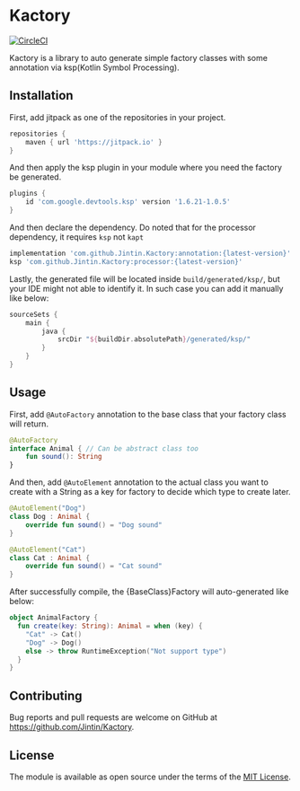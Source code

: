 # Kactory

[![CircleCI](https://circleci.com/gh/Jintin/Kactory.svg?style=shield)](https://app.circleci.com/pipelines/github/Jintin/Kactory)

Kactory is a library to auto generate simple factory classes with some annotation via ksp(Kotlin
Symbol Processing).

## Installation

First, add jitpack as one of the repositories in your project.

```groovy
repositories {
    maven { url 'https://jitpack.io' }
}
```

And then apply the ksp plugin in your module where you need the factory be generated.

```groovy
plugins {
    id 'com.google.devtools.ksp' version '1.6.21-1.0.5'
}
```

And then declare the dependency. Do noted that for the processor dependency, it requires `ksp`
not `kapt`

```groovy
implementation 'com.github.Jintin.Kactory:annotation:{latest-version}'
ksp 'com.github.Jintin.Kactory:processor:{latest-version}'
```

Lastly, the generated file will be located inside `build/generated/ksp/`, but your IDE might not
able to identify it. In such case you can add it manually like below:

```groovy
sourceSets {
    main {
        java {
            srcDir "${buildDir.absolutePath}/generated/ksp/"
        }
    }
}
```

## Usage

First, add `@AutoFactory` annotation to the base class that your factory class will return.
```kotlin
@AutoFactory
interface Animal { // Can be abstract class too
    fun sound(): String
}
```

And then, add `@AutoElement` annotation to the actual class you want to create with a String as a
key for factory to decide which type to create later.
```kotlin
@AutoElement("Dog")
class Dog : Animal {
    override fun sound() = "Dog sound"
}

@AutoElement("Cat")
class Cat : Animal {
    override fun sound() = "Cat sound"
}
```

After successfully compile, the {BaseClass}Factory will auto-generated like below:
```kotlin
object AnimalFactory {
  fun create(key: String): Animal = when (key) {
    "Cat" -> Cat()
    "Dog" -> Dog()
    else -> throw RuntimeException("Not support type")
  }
}
```

## Contributing

Bug reports and pull requests are welcome on GitHub at <https://github.com/Jintin/Kactory>.

## License

The module is available as open source under the terms of
the [MIT License](http://opensource.org/licenses/MIT).
